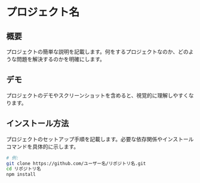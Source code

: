 # プロジェクト名

## 概要
プロジェクトの簡単な説明を記載します。何をするプロジェクトなのか、どのような問題を解決するのかを明確にします。

## デモ
プロジェクトのデモやスクリーンショットを含めると、視覚的に理解しやすくなります。

## インストール方法
プロジェクトのセットアップ手順を記載します。必要な依存関係やインストールコマンドを具体的に示します。

```bash
# 例:
git clone https://github.com/ユーザー名/リポジトリ名.git
cd リポジトリ名
npm install
```